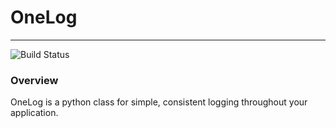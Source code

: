 # OneLog
---
![Build Status](https://travis-ci.org/ghmeier/one-log.svg?branch=master)

### Overview
OneLog is a python class for simple, consistent logging throughout your application.
